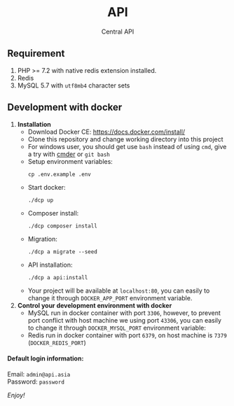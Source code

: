 <h1 align="center">API</h1>
<p align="center">Central API </p>    
  
## Requirement
1. PHP >= 7.2 with native redis extension installed.
2. Redis
3. MySQL 5.7 with `utf8mb4` character sets  
  
## Development with docker

1. **Installation**
    - Download Docker CE: https://docs.docker.com/install/
    - Clone this repository and change working directory into this project
    - For windows user, you should get use `bash` instead of using `cmd`, give a try with [cmder](http://cmder.net/) or `git bash`
    - Setup environment variables:
        ```
        cp .env.example .env
        ```
    - Start docker:
        ```
        ./dcp up
        ```
    - Composer install:
        ```
        ./dcp composer install
        ```
    - Migration:
        ```
        ./dcp a migrate --seed
        ```
    - API installation:
        ```
        ./dcp a api:install
        ```
    - Your project will be available at `localhost:80`, you can easily to change it through `DOCKER_APP_PORT` environment variable.
2. **Control your development environment with docker**
    - MySQL run in docker container with port `3306`, however, to prevent port conflict with host machine we using port `43306`, you can easily to change it through `DOCKER_MYSQL_PORT` environment variable:
    - Redis run in docker container with port `6379`, on host machine is `7379` (`DOCKER_REDIS_PORT`)
#### Default login information:
Email: `admin@api.asia`  
Password: `password`  
  
  
_Enjoy!_
